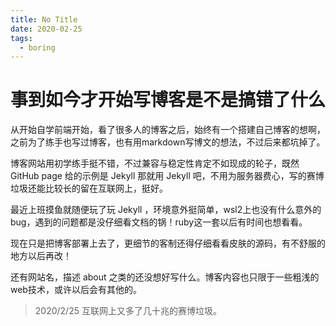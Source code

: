 ```yaml
---
title: No Title
date: 2020-02-25 
tags:
  - boring
---
```


# 事到如今才开始写博客是不是搞错了什么

从开始自学前端开始，看了很多人的博客之后，始终有一个搭建自己博客的想啊，之前为了练手也写过博客，也有用markdown写博文的想法，不过后来都坑掉了。

博客网站用初学练手挺不错，不过兼容与稳定性肯定不如现成的轮子，既然 GitHub page 给的示例是 Jekyll 那就用 Jekyll 吧，不用为服务器费心，写的赛博垃圾还能比较长的留在互联网上，挺好。

最近上班摸鱼就随便玩了玩 Jekyll ，环境意外挺简单，wsl2上也没有什么意外的bug，遇到的问题都是没仔细看文档的锅！ruby这一套以后有时间也想看看。

现在只是把博客部署上去了，更细节的客制还得仔细看看皮肤的源码，有不舒服的地方以后再改！

还有网站名，描述 about 之类的还没想好写什么。博客内容也只限于一些粗浅的web技术，或许以后会有其他的。

> 2020/2/25 互联网上又多了几十兆的赛博垃圾。
